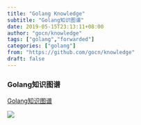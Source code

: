 ```yaml
---
title: "Golang Knowledge"
subtitle: "Golang知识图谱"
date: 2019-05-15T23:13:11+08:00
author: "gocn/knowledge"
tags: ["golang","forwarded"]
categories: ["golang"]
from: "https://github.com/gocn/knowledge"
draft: false
---
```


### Golang知识图谱

[Golang知识图谱](https://www.processon.com/view/link/5a9ba4c8e4b0a9d22eb3bdf0)

![](https://lh3.googleusercontent.com/B3UoWA6_xbiwXN-zMsDmgXweBqD6cUqdP_V0PmoIGEx5On9gQEQZskvhmBbAPcXaKLbSoXVCP0xdWs_quDQZlWSu4bQruVuH6sndeF2AF0ifFbLT7W9HxuiKR2T8HQWQB5_MOeYcKnnMs0p-LkiRO89aPJ1ba1dYcpY9JF0cPc5cgpiW5t-f2qZc1OUYukhljJKOApJ5RZ78vewkCV_ObpoD5sOzici7yCMYUJ1EblYshFiva8w9e6-mlGsyKF52IIh9R4k_rT4WvxVTV55If5bDttYxMSErI2Q50N9CugOU2epcUGaOhDozN2sqsQDTY07qNIy9B2bjlZWnFjg5AZA_pM4wK9pAfyaYCbjbtqc0r4Av2CK6IO13b-Z0vrG-AkHB-ANnHfE0gQ2k9wXnYOWyddcYqbSGm3N6hEiQR6e-GhK7s7HxFs1sZYWmaJ7lu36FW10jDA14N5OHVSUxzPW1fWJmtR0MEWn9JWXlYuAw_G4KUwE7beeCykHB6it5ZC0B5BICaPq5XzNn8k8vwMPNYFVzcE0fyRyGvZPYjnLFVxkknm_Max_bV0TtZFLUO4lwJuTpTNmSdhQ9jRGteJCy6GzV48k6c8bh9Xb-rWcJfO3PxQ0XU4lrHQWzKYX-tH4K-DWa6gveAfDu2gNpbeOvW1no299ZpxYuGRY3nIa-LxiXkGxP66aQ-lYCYlKR1XyY85j0d2Zc38JlvcR8SsAv=w324-h946-no)